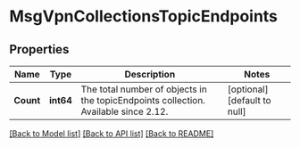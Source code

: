 # MsgVpnCollectionsTopicEndpoints

## Properties
Name | Type | Description | Notes
------------ | ------------- | ------------- | -------------
**Count** | **int64** | The total number of objects in the topicEndpoints collection. Available since 2.12. | [optional] [default to null]

[[Back to Model list]](../README.md#documentation-for-models) [[Back to API list]](../README.md#documentation-for-api-endpoints) [[Back to README]](../README.md)

